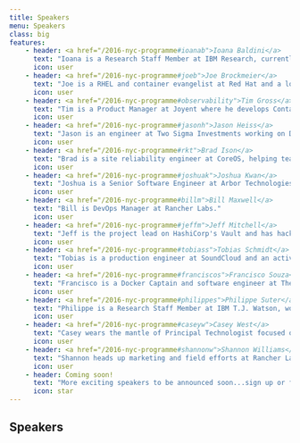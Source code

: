 ```yaml
---
title: Speakers
menu: Speakers
class: big
features:
    - header: <a href="/2016-nyc-programme#ioanab">Ioana Baldini</a>
      text: "Ioana is a Research Staff Member at IBM Research, currently working on serverless computing infrastructure."
      icon: user
    - header: <a href="/2016-nyc-programme#joeb">Joe Brockmeier</a>
      text: "Joe is a RHEL and container evangelist at Red Hat and a long-time participant in open source projects."
      icon: user
    - header: <a href="/2016-nyc-programme#observability">Tim Gross</a>
      text: "Tim is a Product Manager at Joyent where he develops ContainerPilot and application blueprints for the Autopilot Pattern."
      icon: user
    - header: <a href="/2016-nyc-programme#jasonh">Jason Heiss</a>
      text: "Jason is an engineer at Two Sigma Investments working on Docker, Kubernetes, and other container-related projects."
      icon: user
    - header: <a href="/2016-nyc-programme#rkt">Brad Ison</a>
      text: "Brad is a site reliability engineer at CoreOS, helping teams deploy their web applications with Kubernetes and Quay."
      icon: user
    - header: <a href="/2016-nyc-programme#joshuak">Joshua Kwan</a>
      text: "Joshua is a Senior Software Engineer at Arbor Technologies, passionate about helping engineers get more done with less effort."
      icon: user
    - header: <a href="/2016-nyc-programme#billm">Bill Maxwell</a>
      text: "Bill is DevOps Manager at Rancher Labs."
      icon: user
    - header: <a href="/2016-nyc-programme#jeffm">Jeff Mitchell</a>
      text: "Jeff is the project lead on HashiCorp's Vault and has hacked on dozens of open-source projects."
      icon: user
    - header: <a href="/2016-nyc-programme#tobiass">Tobias Schmidt</a>
      text: "Tobias is a production engineer at SoundCloud and an active contributor to the Prometheus and Kubernetes ecosystems."
      icon: user
    - header: <a href="/2016-nyc-programme#franciscos">Francisco Souza</a>
      text: "Francisco is a Docker Captain and software engineer at The New York Times."
      icon: user
    - header: <a href="/2016-nyc-programme#philippes">Philippe Suter</a>
      text: "Philippe is a Research Staff Member at IBM T.J. Watson, working on OpenWhisk."
      icon: user
    - header: <a href="/2016-nyc-programme#caseyw">Casey West</a>
      text: "Casey wears the mantle of Principal Technologist focused on Pivotal's Cloud Foundry Platform."
      icon: user
    - header: <a href="/2016-nyc-programme#shannonw">Shannon Williams</a>
      text: "Shannon heads up marketing and field efforts at Rancher Labs."
      icon: user
    - header: Coming soon!
      text: "More exciting speakers to be announced soon...sign up or follow @DynInfraDays for details."
      icon: star
---
```


## Speakers